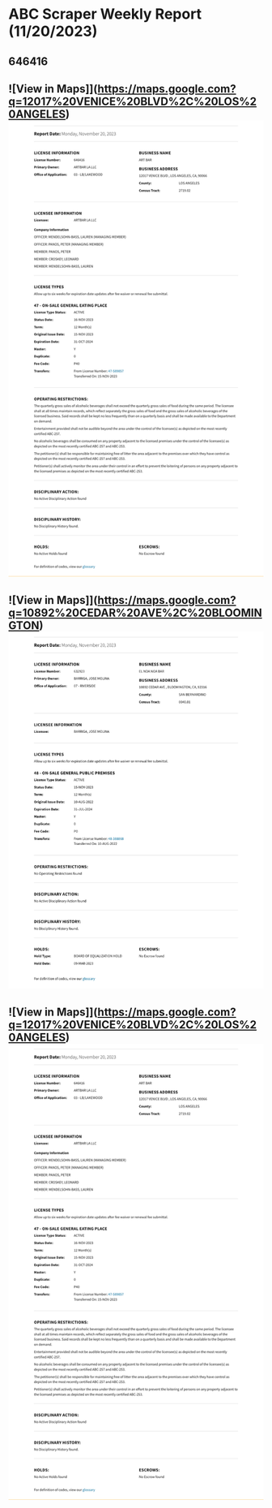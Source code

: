 # ABC Scraper Weekly Report (11/20/2023)
## 646416
![View in Maps]](https://maps.google.com?q=12017%20VENICE%20BLVD%2C%20LOS%20ANGELES)
![646416](https://raw.githubusercontent.com/playatgtb/abc-scraper/main/downloads/2023-11-16-screenshots/646416.png)
---
![View in Maps]](https://maps.google.com?q=10892%20CEDAR%20AVE%2C%20BLOOMINGTON)
![632923](https://raw.githubusercontent.com/playatgtb/abc-scraper/main/downloads/2023-11-15-screenshots/632923.png)
---
![View in Maps]](https://maps.google.com?q=12017%20VENICE%20BLVD%2C%20LOS%20ANGELES)
![646416](https://raw.githubusercontent.com/playatgtb/abc-scraper/main/downloads/2023-11-15-screenshots/646416.png)
---
